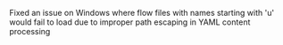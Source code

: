 Fixed an issue on Windows where flow files with names starting with 'u' would fail to load due to improper path escaping in YAML content processing
